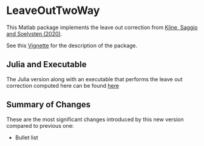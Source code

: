 # LeaveOutTwoWay

This Matlab package implements the leave out correction from 
[Kline, Saggio and Soelvsten (2020)](https://eml.berkeley.edu/~pkline/papers/KSS2020.pdf). 
 
See this [Vignette](doc/VIGNETTE.pdf) for the description of the package.

## Julia and Executable

The Julia version along with an executable that performs the leave out correction computed here can be 
found [here](https://github.com/HighDimensionalEconLab/VarianceComponentsHDFE.jl) 

## Summary of Changes

These are the most significant changes introduced by this new version compared to previous one:
* Bullet list



